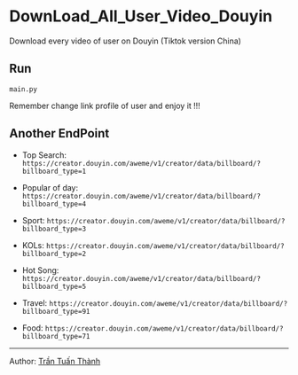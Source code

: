# DownLoad_All_User_Video_Douyin
Download every video of user on Douyin (Tiktok version China)

Run
------------
	main.py

Remember change link profile of user and enjoy it !!!

Another EndPoint
-------------
- Top Search: `https://creator.douyin.com/aweme/v1/creator/data/billboard/?billboard_type=1`
	
- Popular of day: `https://creator.douyin.com/aweme/v1/creator/data/billboard/?billboard_type=4`
	
- Sport: `https://creator.douyin.com/aweme/v1/creator/data/billboard/?billboard_type=3`
	
- KOLs: `https://creator.douyin.com/aweme/v1/creator/data/billboard/?billboard_type=2`
	
- Hot Song: `https://creator.douyin.com/aweme/v1/creator/data/billboard/?billboard_type=5`

- Travel: `https://creator.douyin.com/aweme/v1/creator/data/billboard/?billboard_type=91`

- Food: `https://creator.douyin.com/aweme/v1/creator/data/billboard/?billboard_type=71`
-------------
Author: [Trần Tuấn Thành](https://www.facebook.com/trantuanthanh0803/)
